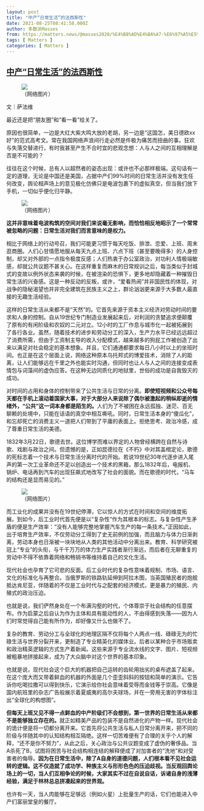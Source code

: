 ```yaml
---
layout: post
title: "中产“日常生活”的法西斯性"
date: 2021-08-25T08:41:58.000Z
author: 多数派Masses
from: https://matters.news/@masses2020/%E4%B8%AD%E4%BA%A7-%E6%97%A5%E5%B8%B8%E7%94%9F%E6%B4%BB-%E7%9A%84%E6%B3%95%E8%A5%BF%E6%96%AF%E6%80%A7-bafyreidx5dpdhpuhn743c5b3aw5yc574eawp3aywa2xaugznx7u5h32vri
tags: [ Matters ]
categories: [ Matters ]
---
```

<!--1629880918000-->
[中产“日常生活”的法西斯性](https://matters.news/@masses2020/%E4%B8%AD%E4%BA%A7-%E6%97%A5%E5%B8%B8%E7%94%9F%E6%B4%BB-%E7%9A%84%E6%B3%95%E8%A5%BF%E6%96%AF%E6%80%A7-bafyreidx5dpdhpuhn743c5b3aw5yc574eawp3aywa2xaugznx7u5h32vri)
------

<div>
<figure class="image"><img src="https://assets.matters.news/embed/9beb8a77-1438-4236-8ea5-7f8816da51d5.jpeg" data-asset-id="9beb8a77-1438-4236-8ea5-7f8816da51d5" referrerpolicy="no-referrer"><figcaption><span>（网络图片）</span></figcaption></figure><p>文｜萨法维</p><p>最近还是把“朋友圈”和“看一看”给关了。</p><p>原因也很简单，一边是大红大紫大鸣大放的老胡，另一边是“这国怎，美日德欧xx好”的范式高考文。常在我国网络声浪间行走必然是件极为痛苦而扭曲的事。狂欢与失落交替进行，有时我甚至产生不合时宜的悲观念想：人与人之间的互相理解是否是不可能的？</p><p>往往在这个时候，总有人以超然者的姿态出现：或许也不必那样极端。这句话有一定的道理，无论是中国还是美国，占据中产们99%时间的日常生活并没有发生任何改变，舆论相声场上的意见极化仿佛只是电波包裹下的虚拟真空，但当我们放下手机，一切似乎便化归平静。</p><figure class="image"><img src="https://assets.matters.news/embed/d9253014-828d-429f-9d06-580e9d79dfb3.png" data-asset-id="d9253014-828d-429f-9d06-580e9d79dfb3" referrerpolicy="no-referrer"><figcaption><span>（网络图片）</span></figcaption></figure><p><strong>这并非意味着电波构筑的空间对我们来说毫无影响，而恰恰相反地昭示了一个常常被忽略的问题：日常生活对我们而言意味的是权力。</strong></p><p>相比于网络上的行动号召，我们可能更习惯于每天吃饭、排泄、恋爱、上班、周末逛商圈。人们心甘情愿地服从每天九点上班、六点下班（甚至要晚得多）的人身控制，却又对外部的一点指令极度反感；人们热衷于办公室政治，对功利人情极端敏感，却就公共议题不甚关心。在这样重复而麻木的日常规训之后，每当类似于封城式的变故以例外状态来袭的时候，在被渲染的恐惧下，更多地却隐藏着一种摧毁日常生活的兴奋感。这是一种反动的反叛，或许，“爱看热闹”并非国民性的体现，对战争的隐秘渴望也并非完全建筑在民族主义之上，群论汹汹更来源于大多数人最直接的无趣生活经验。</p><p>这样的日常生活从来都不是“天然”的。它首先来源于资本主义经济对劳动时间的要求和人身的控制。自从19世纪专门制造业发展起来后，对利润的贪婪追求便颠覆了原有的有闲阶级和农奴的二元对立。12小时的工厂作息与城市化一起被拓展到了各行各业。虽然，随着技术的进步和劳动分工的深入，生产力水平已经远远超过了消费所需，但由于工资制主导的收入分配模式，越来越多的狗屁工作被创造了出来以满足对社会稳定的基本想象。并且，它们通通都要求每日八小时以上的坐班时间。也正是在这个层面上说，网络这种原本乌托邦式的博爱技术，消除了人的距离，让人们能够远在千里之外也能实时沟通，但同时也让人与人之间的连接变成表情包与词藻间的虚伪应答。在这种无边同质化的地狱里，世俗的成功是自我毁灭的成功。</p><p>对时间的占用和身体的控制带来了公共生活与日常的分离。<strong>即使短视频和公众号每天都在手机上滚动着国家大事，对于大部分人来说除了偶尔被激起的稍纵即逝的情绪外，“公共”这一词本身都是陌生的。</strong>人们为了不被困在永远孤独、迷茫、百无聊赖的处境中，只能在话语的真空中相互嘶吼。同时，日常生活本身的“傻瓜化”，和忘却死亡的消费主义一道把人们带到了平庸的表面上。拒绝思考、政治冷感，成了尊重日常生活的美德。</p><p>1832年3月22日，歌德去世。这位博学而难以界定的人物曾经横跨在自然与诗歌、戏剧与政治之间。但遗憾的是，正如昆德拉在《不朽》中对其盖棺定论，歌德的死标志着一个技术与日常生活分离时代的开始。若说19世纪30年代逐步进入尾声的第一次工业革命还不足以创造出一个技术的黑箱，那么1832年后，电报机、锅炉、电话再到汽车的出现狂飙式地改写了社会的面貌。而在歌德的时代，“马车的结构还是显而易见的。”</p><figure class="image"><img src="https://assets.matters.news/embed/87f9b328-cf16-4a52-940a-7f3d1694f11b.png" data-asset-id="87f9b328-cf16-4a52-940a-7f3d1694f11b" referrerpolicy="no-referrer"><figcaption><span>（网络图片）</span></figcaption></figure><p>而工业化的成果并没有在19世纪停滞，它以惊人的方式在时间和空间的维度拓展。到如今，后工业时代首先便是以“复杂性”作为其根本的标志。与复杂性产生矛盾的便是生产效率：“没有人能够完整地掌握汽车生产的每一条技术。”正因如此，出于培育生产效率，不仅劳动分工得到了史无前例的加强，而且脑力与体力日渐剥离，劳动本身也日渐被一块块地从人类的其他活动中分离出来。教育、科学研究被冠上“专业”的头衔，与千千万万的体力生产实践者渐行渐远，而后者在无聊重复的劳动中不得不依靠着网络和畅销书等维持着自己的文化生活。</p><p>现代社会也孕育了它可悲的反面。后工业时代的复杂性意味着规制、市场、语言、文化的标准化与再整合。当俄罗斯的铁路轨延伸到阿拉木图，当英国殖民者的炮舰抵达肯尼亚，伴随着的不仅是工业时代与之配套的经济模式，更是暴力的殖民、内殖式的政治压迫。</p><p>也就是说，我们俨然身处在一个布满沟壑的时代，个体尊崇于社会结构的任意摆布。作为启蒙之后自认为作为主体和具有能动性的人，不由得感到失落——因为人们时常觉得自己能有所作为，却好像又什么也做不了。</p><p>复杂的教育、劳动分工与全球化的地理区隔不仅将每个人两点一线、碌碌无为的忙碌生活与世界分裂开来，更制造了专业精英化的媒体业。后者以某种合乎市场贩卖和政治精英逻辑的方式生产着新闻。这些来源于专业流水线的文字、图片、短视频被粗暴地拼接起来，成为了大众脑中对这个世界的基本印象。</p><p>也就是说，现代社会这个巨大的机器把自己运转的齿轮用拙劣的桌布遮盖了起来。在这个庞大而又带着鲜血的机器的外面是几个歪歪斜斜的按钮和简单的演示。它告诉你吃喝拉撒可以得到快乐，它演示给你社会意味着受辱而金钱等于崇高。它像是国内航班里的杂志广告般展示着夏威夷的高尔夫球场，并在一旁用无害的字体标注出“全球化的构想图”。</p><p><strong>但每天上班又见不得一点鲜血的中产阶级们不会想到，第一世界的日常生活从来都不是能够独立存在的。</strong>就正如精美产品的包装不是自然进化的产物一样。现代社会的诡计便是将一切都分离开来。它首先将公共生活与私人日常分离开来，把不同的阶级与伴随其中的认知结构相互隔绝。这样一切苦难便有了合理的关乎个人的解释，“还不是你不努力”，从此之后，关心政治与公共议题变成了虚伪的奢侈品。当A杀死了B，试图将困苦与社会结构相连结的解释便成了对加害者的“洗地”和对受害者的侮辱。<strong>因为在日常生活中，除了A自身的道德问题，人们根本看不见社会运转的逻辑。这不仅造就了成功学、种族主义与形形色色的压迫歧视。当反观回舆论场上的一切，当人们互相争论的时候，大家其实不过在自说自话，诉诸自身的浅薄经验，满足于林林总总拼凑起来的世界观。</strong></p><p>也许有一天，当人肉能够在足够远（例如火星）上批量生产的话，它们也能进入中产们富丽堂皇的餐厅。</p>
</div>
